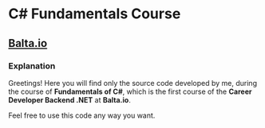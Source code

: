 # C# Fundamentals Course

## [Balta.io](https://balta.io/carreiras/desenvolvedor-backend-dotnet)

### Explanation

Greetings! Here you will find only the source code developed by me, during the course of **Fundamentals of C#**, which is the first course of the **Career Developer Backend .NET** at **Balta.io**.

Feel free to use this code any way you want.
